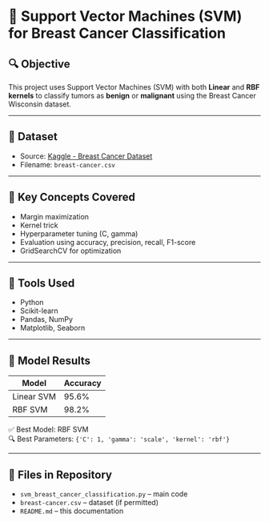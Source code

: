 # 🧠 Support Vector Machines (SVM) for Breast Cancer Classification

## 🔍 Objective
This project uses Support Vector Machines (SVM) with both **Linear** and **RBF kernels** to classify tumors as **benign** or **malignant** using the Breast Cancer Wisconsin dataset.

---

## 📁 Dataset
- Source: [Kaggle - Breast Cancer Dataset](https://www.kaggle.com/datasets/yasserh/breast-cancer-dataset)
- Filename: `breast-cancer.csv`

---

## 📌 Key Concepts Covered
- Margin maximization
- Kernel trick
- Hyperparameter tuning (C, gamma)
- Evaluation using accuracy, precision, recall, F1-score
- GridSearchCV for optimization

---

## 🔧 Tools Used
- Python
- Scikit-learn
- Pandas, NumPy
- Matplotlib, Seaborn

---

## 🚀 Model Results

| Model       | Accuracy |
|-------------|----------|
| Linear SVM  | 95.6%    |
| RBF SVM     | 98.2%    |

✅ Best Model: RBF SVM  
🔍 Best Parameters: `{'C': 1, 'gamma': 'scale', 'kernel': 'rbf'}`

---

## 📂 Files in Repository
- `svm_breast_cancer_classification.py` – main code
- `breast-cancer.csv` – dataset (if permitted)
- `README.md` – this documentation
